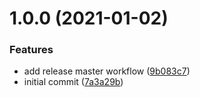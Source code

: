 # 1.0.0 (2021-01-02)


### Features

* add release master workflow ([9b083c7](https://github.com/oriworks/gitflow-semantic-releases/commit/9b083c7eb03180204303eee79695aae5c8d37220))
* initial commit ([7a3a29b](https://github.com/oriworks/gitflow-semantic-releases/commit/7a3a29b8337d75facb0ff1e8176bf736d0da8e62))
